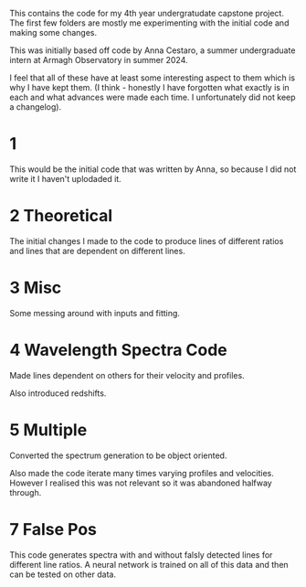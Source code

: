 This contains the code for my 4th year undergratudate capstone project. The first few folders are mostly me experimenting with the initial code and making some changes.

This was initially based off code by Anna Cestaro, a summer undergraduate intern at Armagh Observatory in summer 2024.

I feel that all of these have at least some interesting aspect to them which is why I have kept them. (I think - honestly I have forgotten what exactly is in each and what advances were made each time. I unfortunately did not keep a changelog).

# 1
This would be the initial code that was written by Anna, so because I did not write it I haven't uplodaded it.

# 2 Theoretical
The initial changes I made to the code to  produce lines of different ratios and lines that are dependent on different lines.

# 3 Misc
Some messing around with inputs and fitting.

# 4 Wavelength Spectra Code
Made lines dependent on others for their velocity and profiles.

Also introduced redshifts.

# 5 Multiple
Converted the spectrum generation to be object oriented.

Also made the code iterate many times varying profiles and velocities. However I realised this was not relevant so it was abandoned halfway through.

# 7 False Pos
This code generates spectra with and without falsly detected lines for different line ratios. A neural network is trained on all of this data and then can be tested on other data.
